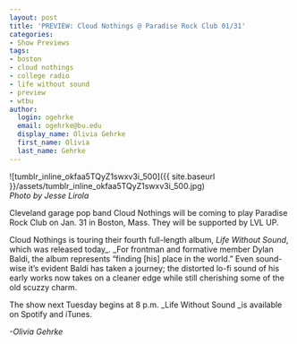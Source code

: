 ```yaml
---
layout: post
title: 'PREVIEW: Cloud Nothings @ Paradise Rock Club 01/31'
categories:
- Show Previews
tags:
- boston
- cloud nothings
- college radio
- life without sound
- preview
- wtbu
author:
  login: ogehrke
  email: ogehrke@bu.edu
  display_name: Olivia Gehrke
  first_name: Olivia
  last_name: Gehrke
---
```

![tumblr_inline_okfaa5TQyZ1swxv3i_500]({{ site.baseurl }}/assets/tumblr_inline_okfaa5TQyZ1swxv3i_500.jpg)  
_Photo by Jesse Lirola_

Cleveland garage pop band Cloud Nothings will be coming to play Paradise Rock Club on Jan. 31 in Boston, Mass. They will be supported by LVL UP.

Cloud Nothings is touring their fourth full-length album, _Life Without Sound_, which was released today_. _For frontman and formative member Dylan Baldi, the album represents “finding \[his\] place in the world.” Even sound-wise it’s evident Baldi has taken a journey; the distorted lo-fi sound of his early works now takes on a cleaner edge while still cherishing some of the old scuzzy charm.

The show next Tuesday begins at 8 p.m. _Life Without Sound _is available on Spotify and iTunes.

_\-Olivia Gehrke_